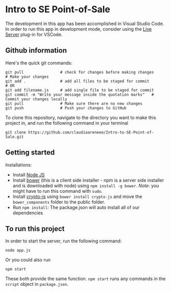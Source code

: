 # Intro to SE Point-of-Sale
The development in this app has been accomplished in Visual Studio Code. In order to run this app in development mode, consider using the [Live Server](https://marketplace.visualstudio.com/items?itemName=ritwickdey.LiveServer) plug-in for VSCode.

## Github information
Here's the quick git commands:
```
git pull                # check for changes before making changes
# Make your changes
git add .               # add all files to be staged for commit
# OR 
git add filename.js     # add single file to be staged for commit
git commit -m "Write your message inside the quotation marks"   # Commit your changes locally
git pull                # Make sure there are no new changes
git push                # Push your changes to GitHub
```

To clone this repository, navigate to the directory you want to make this project in, and run the following command in your terminal
```
git clone https://github.com/claudiaareneee/Intro-to-SE-Point-of-Sale.git
```

## Getting started
Installations:
- Install [Node JS](https://nodejs.org/en/download/)
- Install [bower](https://bower.io/) (this is a client side installer - npm is a server side installer and is downloaded with node) using ```npm install -g bower```. *Note*: you might have to run this command with ```sudo```.
- Install [crypto-js](https://www.npmjs.com/package/crypto-js) using ```bower install crypto-js``` and move the ```bower_components``` folder to the public folder.
- Run ```npm install```: The package.json will auto install all of our dependencies

## To run this project
In order to start the server, run the following command:
```
node app.js
```
Or you could also run
```
npm start
```
These both provide the same function. ```npm start``` runs any commands in the ```script``` object in ```package.json```.
